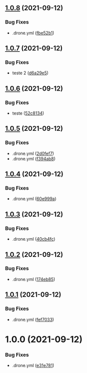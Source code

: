 ## [1.0.8](http://gitlab.jassuncao.work/jassuncao/docker-stacks/compare/v1.0.7...v1.0.8) (2021-09-12)


### Bug Fixes

* .drone.yml ([fbe52b1](http://gitlab.jassuncao.work/jassuncao/docker-stacks/commit/fbe52b14eb2c60fd3bb00696f9efea954fc63811))

## [1.0.7](http://gitlab.jassuncao.work/jassuncao/docker-stacks/compare/v1.0.6...v1.0.7) (2021-09-12)


### Bug Fixes

* teste 2 ([d6a29e5](http://gitlab.jassuncao.work/jassuncao/docker-stacks/commit/d6a29e558bdb3f59abd3cb4718adae0fb9b47422))

## [1.0.6](http://gitlab.jassuncao.work/jassuncao/docker-stacks/compare/v1.0.5...v1.0.6) (2021-09-12)


### Bug Fixes

* teste ([52c8134](http://gitlab.jassuncao.work/jassuncao/docker-stacks/commit/52c81347db7050f098248f2b131039748d9c8482))

## [1.0.5](http://gitlab.jassuncao.work/jassuncao/docker-stacks/compare/v1.0.4...v1.0.5) (2021-09-12)


### Bug Fixes

* .drone.yml ([2d0fef7](http://gitlab.jassuncao.work/jassuncao/docker-stacks/commit/2d0fef79e3337346068686d255c646ec7970f30d))
* .drone.yml ([f394ab8](http://gitlab.jassuncao.work/jassuncao/docker-stacks/commit/f394ab84dcacc96ceb0eac993d9e3bca20f2eeed))

## [1.0.4](http://gitlab.jassuncao.work/jassuncao/docker-stacks/compare/v1.0.3...v1.0.4) (2021-09-12)


### Bug Fixes

* .drone.yml ([60e999a](http://gitlab.jassuncao.work/jassuncao/docker-stacks/commit/60e999a41ae03965ca08dec5f23bcdb6aefb69d7))

## [1.0.3](http://gitlab.jassuncao.work/jassuncao/docker-stacks/compare/v1.0.2...v1.0.3) (2021-09-12)


### Bug Fixes

* .drone.yml ([40cb4fc](http://gitlab.jassuncao.work/jassuncao/docker-stacks/commit/40cb4fc5ccb377701f3a4428697c3861a0a8c73d))

## [1.0.2](http://gitlab.jassuncao.work/jassuncao/docker-stacks/compare/v1.0.1...v1.0.2) (2021-09-12)


### Bug Fixes

* .drone.yml ([174eb85](http://gitlab.jassuncao.work/jassuncao/docker-stacks/commit/174eb85e22cbde09772f7ada3ebcbad80b73205a))

## [1.0.1](http://gitlab.jassuncao.work/jassuncao/docker-stacks/compare/v1.0.0...v1.0.1) (2021-09-12)


### Bug Fixes

* .drone.yml ([fef7033](http://gitlab.jassuncao.work/jassuncao/docker-stacks/commit/fef7033f842de1a99cd160cf0e3cb4257d1a14c7))

# 1.0.0 (2021-09-12)


### Bug Fixes

* .drone.yml ([e31e781](http://gitlab.jassuncao.work/jassuncao/docker-stacks/commit/e31e78137afa8280b7488beba7f09d227e8a17c4))
